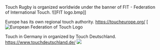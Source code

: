 Touch Rugby is organized worldwide under the banner of FIT - Federation of International Touch.
![[FIT logo.bmp]]

Europe has its own regional touch authority. https://toucheurope.org/
 [![European Federation of Touch Logo](https://toucheurope.org/wp-content/uploads/2018/01/EFT-Logo.jpg)

Touch in Germany in organized by Touch Deutschland. https://www.touchdeutschland.de/
[![](https://image.jimcdn.com/app/cms/image/transf/dimension=167x10000:format=jpg/path/sc363e93b06340573/image/ib19182d23bc333f7/version/1498157933/image.jpg)](https://wwsw.touchdeutschland.de/)